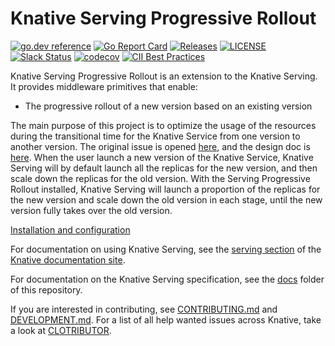 # Knative Serving Progressive Rollout

[![go.dev reference](https://img.shields.io/badge/go.dev-reference-007d9c?logo=go&logoColor=white)](https://pkg.go.dev/github.com/knative-extensions/serving-progressive-rollout)
[![Go Report Card](https://goreportcard.com/badge/knative-extensions/serving-progressive-rollout)](https://goreportcard.com/report/knative-extensions/serving-progressive-rollout)
[![Releases](https://img.shields.io/github/release-pre/knative-extensions/serving-progressive-rollout.svg?sort=semver)](https://github.com/knative-extensions/serving-progressive-rollout/releases)
[![LICENSE](https://img.shields.io/github/license/knative-extensions/serving-progressive-rollout.svg)](https://github.com/knative-extensions/serving-progressive-rollout/blob/main/LICENSE)
[![Slack Status](https://img.shields.io/badge/slack-join_chat-white.svg?logo=slack&style=social)](https://cloud-native.slack.com/archives/C04LGHDR9K7)
[![codecov](https://codecov.io/gh/knative-extensions/serving-progressive-rollout/branch/main/graph/badge.svg)](https://app.codecov.io/gh/knative-extensions/serving-progressive-rollout)
[![CII Best Practices](https://bestpractices.coreinfrastructure.org/projects/5913/badge)](https://bestpractices.coreinfrastructure.org/projects/5913)

Knative Serving Progressive Rollout is an extension to the Knative Serving. It provides middleware primitives that enable:

- The progressive rollout of a new version based on an existing version

The main purpose of this project is to optimize the usage of the resources during the transitional time for the Knative
Service from one version to another version. The original issue is opened [here](https://github.com/knative/serving/issues/12971), and the design doc is [here](https://docs.google.com/document/d/1C5iwrdC66axepm9iGVp_KrwbSnkbzfgx4iaQ_-QWc1I/edit).
When the user launch a new version of the Knative Service, Knative Serving will by default launch all the replicas for
the new version, and then scale down the replicas for the old version. With the Serving Progressive Rollout installed,
Knative Serving will launch a proportion of the replicas for the new version and scale down the old version in each stage,
until the new version fully takes over the old version.

[Installation and configuration](./DEVELOPMENT.md)

For documentation on using Knative Serving, see the [serving section](https://www.knative.dev/docs/serving/) of the [Knative documentation site](https://www.knative.dev/docs).

For documentation on the Knative Serving specification, see the [docs](https://github.com/knative/serving/tree/main/docs) folder of this repository.

If you are interested in contributing, see [CONTRIBUTING.md](./CONTRIBUTING.md)
and [DEVELOPMENT.md](./DEVELOPMENT.md). For a list of all help wanted issues
across Knative, take a look at [CLOTRIBUTOR](https://clotributor.dev/search?project=knative&page=1).
